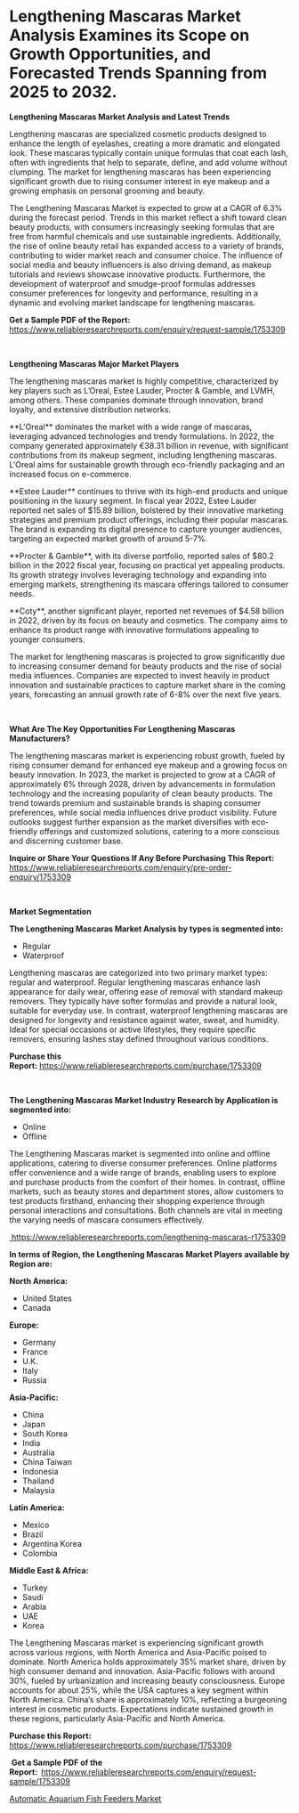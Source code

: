 <p><h1>Lengthening Mascaras Market Analysis Examines its Scope on Growth Opportunities, and Forecasted Trends Spanning from 2025 to 2032.</h1></p><p><strong>Lengthening Mascaras Market Analysis and Latest Trends</strong></p>
<p><p>Lengthening mascaras are specialized cosmetic products designed to enhance the length of eyelashes, creating a more dramatic and elongated look. These mascaras typically contain unique formulas that coat each lash, often with ingredients that help to separate, define, and add volume without clumping. The market for lengthening mascaras has been experiencing significant growth due to rising consumer interest in eye makeup and a growing emphasis on personal grooming and beauty. </p><p>The Lengthening Mascaras Market is expected to grow at a CAGR of 6.3% during the forecast period. Trends in this market reflect a shift toward clean beauty products, with consumers increasingly seeking formulas that are free from harmful chemicals and use sustainable ingredients. Additionally, the rise of online beauty retail has expanded access to a variety of brands, contributing to wider market reach and consumer choice. The influence of social media and beauty influencers is also driving demand, as makeup tutorials and reviews showcase innovative products. Furthermore, the development of waterproof and smudge-proof formulas addresses consumer preferences for longevity and performance, resulting in a dynamic and evolving market landscape for lengthening mascaras.</p></p>
<p><strong>Get a Sample PDF of the Report:&nbsp;</strong> <a href="https://www.reliableresearchreports.com/enquiry/request-sample/1753309?utm_campaign=3027&utm_medium=2&utm_source=Github&utm_content=ia&utm_term=04042025&utm_id=lengthening-mascaras">https://www.reliableresearchreports.com/enquiry/request-sample/1753309</a></p>
<p>&nbsp;</p>
<p><strong>Lengthening Mascaras Major Market Players</strong></p>
<p><p>The lengthening mascaras market is highly competitive, characterized by key players such as L’Oreal, Estee Lauder, Procter & Gamble, and LVMH, among others. These companies dominate through innovation, brand loyalty, and extensive distribution networks.</p><p>**L'Oreal** dominates the market with a wide range of mascaras, leveraging advanced technologies and trendy formulations. In 2022, the company generated approximately €38.31 billion in revenue, with significant contributions from its makeup segment, including lengthening mascaras. L'Oreal aims for sustainable growth through eco-friendly packaging and an increased focus on e-commerce.</p><p>**Estee Lauder** continues to thrive with its high-end products and unique positioning in the luxury segment. In fiscal year 2022, Estee Lauder reported net sales of $15.89 billion, bolstered by their innovative marketing strategies and premium product offerings, including their popular mascaras. The brand is expanding its digital presence to capture younger audiences, targeting an expected market growth of around 5-7%.</p><p>**Procter & Gamble**, with its diverse portfolio, reported sales of $80.2 billion in the 2022 fiscal year, focusing on practical yet appealing products. Its growth strategy involves leveraging technology and expanding into emerging markets, strengthening its mascara offerings tailored to consumer needs.</p><p>**Coty**, another significant player, reported net revenues of $4.58 billion in 2022, driven by its focus on beauty and cosmetics. The company aims to enhance its product range with innovative formulations appealing to younger consumers.</p><p>The market for lengthening mascaras is projected to grow significantly due to increasing consumer demand for beauty products and the rise of social media influences. Companies are expected to invest heavily in product innovation and sustainable practices to capture market share in the coming years, forecasting an annual growth rate of 6-8% over the next five years.</p></p>
<p>&nbsp;</p>
<p><strong>What Are The Key Opportunities For Lengthening Mascaras Manufacturers?</strong></p>
<p><p>The lengthening mascaras market is experiencing robust growth, fueled by rising consumer demand for enhanced eye makeup and a growing focus on beauty innovation. In 2023, the market is projected to grow at a CAGR of approximately 6% through 2028, driven by advancements in formulation technology and the increasing popularity of clean beauty products. The trend towards premium and sustainable brands is shaping consumer preferences, while social media influences drive product visibility. Future outlooks suggest further expansion as the market diversifies with eco-friendly offerings and customized solutions, catering to a more conscious and discerning customer base.</p></p>
<p><strong>Inquire or Share Your Questions If Any Before Purchasing This Report:</strong> <a href="https://www.reliableresearchreports.com/enquiry/pre-order-enquiry/1753309?utm_campaign=3027&utm_medium=2&utm_source=Github&utm_content=ia&utm_term=04042025&utm_id=lengthening-mascaras">https://www.reliableresearchreports.com/enquiry/pre-order-enquiry/1753309</a></p>
<p>&nbsp;</p>
<p><strong>Market Segmentation</strong></p>
<p><strong>The Lengthening Mascaras Market Analysis by types is segmented into:</strong></p>
<p><ul><li>Regular</li><li>Waterproof</li></ul></p>
<p><p>Lengthening mascaras are categorized into two primary market types: regular and waterproof. Regular lengthening mascaras enhance lash appearance for daily wear, offering ease of removal with standard makeup removers. They typically have softer formulas and provide a natural look, suitable for everyday use. In contrast, waterproof lengthening mascaras are designed for longevity and resistance against water, sweat, and humidity. Ideal for special occasions or active lifestyles, they require specific removers, ensuring lashes stay defined throughout various conditions.</p></p>
<p><strong>Purchase this Report:&nbsp;</strong><a href="https://www.reliableresearchreports.com/purchase/1753309?utm_campaign=3027&utm_medium=2&utm_source=Github&utm_content=ia&utm_term=04042025&utm_id=lengthening-mascaras">https://www.reliableresearchreports.com/purchase/1753309</a></p>
<p>&nbsp;</p>
<p><strong>The Lengthening Mascaras Market Industry Research by Application is segmented into:</strong></p>
<p><ul><li>Online</li><li>Offline</li></ul></p>
<p><p>The Lengthening Mascaras market is segmented into online and offline applications, catering to diverse consumer preferences. Online platforms offer convenience and a wide range of brands, enabling users to explore and purchase products from the comfort of their homes. In contrast, offline markets, such as beauty stores and department stores, allow customers to test products firsthand, enhancing their shopping experience through personal interactions and consultations. Both channels are vital in meeting the varying needs of mascara consumers effectively.</p></p>
<p><a href="https://www.reliableresearchreports.com/lengthening-mascaras-r1753309?utm_campaign=3027&utm_medium=2&utm_source=Github&utm_content=ia&utm_term=04042025&utm_id=lengthening-mascaras">&nbsp;https://www.reliableresearchreports.com/lengthening-mascaras-r1753309</a></p>
<p><strong>In terms of Region, the Lengthening Mascaras Market Players available by Region are:</strong></p>
<p>
    <p> <strong> North America: </strong>
        <ul>
            <li>United States</li>
            <li>Canada</li>
        </ul>
        </p> 
    <p> <strong> Europe: </strong>
        <ul>
            <li>Germany</li>
            <li>France</li>
            <li>U.K.</li>
            <li>Italy</li>
            <li>Russia</li>
        </ul>
        </p> 
    <p> <strong> Asia-Pacific: </strong>
        <ul>
            <li>China</li>
            <li>Japan</li>
            <li>South Korea</li>
            <li>India</li>
            <li>Australia</li>
            <li>China Taiwan</li>
            <li>Indonesia</li>
            <li>Thailand</li>
            <li>Malaysia</li>
        </ul>
        </p> 
    <p> <strong> Latin America: </strong>
        <ul>
            <li>Mexico</li>
            <li>Brazil</li>
            <li>Argentina Korea</li>
            <li>Colombia</li>
        </ul>
        </p> 
    <p> <strong> Middle East & Africa: </strong>
        <ul>
            <li>Turkey</li>
            <li>Saudi</li>
            <li>Arabia</li>
            <li>UAE</li>
            <li>Korea</li>
        </ul>
    </p>
    </p>
<p><p>The Lengthening Mascaras market is experiencing significant growth across various regions, with North America and Asia-Pacific poised to dominate. North America holds approximately 35% market share, driven by high consumer demand and innovation. Asia-Pacific follows with around 30%, fueled by urbanization and increasing beauty consciousness. Europe accounts for about 25%, while the USA captures a key segment within North America. China’s share is approximately 10%, reflecting a burgeoning interest in cosmetic products. Expectations indicate sustained growth in these regions, particularly Asia-Pacific and North America.</p></p>
<p><strong>Purchase this Report: </strong><a href="https://www.reliableresearchreports.com/purchase/1753309?utm_campaign=3027&utm_medium=2&utm_source=Github&utm_content=ia&utm_term=04042025&utm_id=lengthening-mascaras">https://www.reliableresearchreports.com/purchase/1753309</a></p>
<p>&nbsp;<strong>Get a Sample PDF of the Report:&nbsp;&nbsp;</strong><a href="https://www.reliableresearchreports.com/enquiry/request-sample/1753309?utm_campaign=3027&utm_medium=2&utm_source=Github&utm_content=ia&utm_term=04042025&utm_id=lengthening-mascaras">https://www.reliableresearchreports.com/enquiry/request-sample/1753309</a></p>
<p><strong></strong></p>
<p><p><a href="https://github.com/nibbsmantji/Market-Research-Report-List-1/blob/main/automatic-aquarium-fish-feeders-market.md?utm_campaign=3027&utm_medium=2&utm_source=Github&utm_content=ia&utm_term=04042025&utm_id=lengthening-mascaras">Automatic Aquarium Fish Feeders Market</a></p></p>
